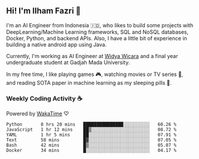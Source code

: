 ## Hi! I'm Ilham Fazri 👋

I'm an AI Engineer from Indonesia 🇮🇩, who likes to build some projects with DeepLearning/Machine Learning frameworks, SQL and NoSQL databases, Docker, Python, and backend APIs. Also, I have a little bit of experience in building a native android app using Java.

Currently, I'm working as AI Engineer at [Widya Wicara](https://widyawicara.com) and a final year undergraduate student at Gadjah Mada University. 

In my free time, I like playing games 🎮, watching movies or TV series 🍿, and reading SOTA paper in machine learning as my sleeping pills 💊. 

### Weekly Coding Activity ☕
Powered by [WakaTime](https://wakatime.com/) ♡
<!--START_SECTION:waka-->

```text
Python       8 hrs 20 mins   ███████████████░░░░░░░░░░   60.26 %
JavaScript   1 hr 12 mins    ██▒░░░░░░░░░░░░░░░░░░░░░░   08.72 %
YAML         1 hr 5 mins     ██░░░░░░░░░░░░░░░░░░░░░░░   07.91 %
Text         58 mins         █▓░░░░░░░░░░░░░░░░░░░░░░░   07.05 %
Bash         42 mins         █▒░░░░░░░░░░░░░░░░░░░░░░░   05.07 %
Docker       34 mins         █░░░░░░░░░░░░░░░░░░░░░░░░   04.17 %
```

<!--END_SECTION:waka-->
